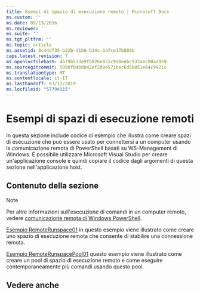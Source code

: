 ```yaml
---
title: Esempi di spazio di esecuzione remoto | Microsoft Docs
ms.custom: ''
ms.date: 09/13/2016
ms.reviewer: ''
ms.suite: ''
ms.tgt_pltfrm: ''
ms.topic: article
ms.assetid: 8c44df35-b22b-41b0-b34c-ba7ce17b889b
caps.latest.revision: 7
ms.openlocfilehash: 4b79b533e9fb926e851c9d0eebc932aec80ad959
ms.sourcegitcommit: 5990f04b8042ef2d8e571bec6d5b051e64c9921c
ms.translationtype: MT
ms.contentlocale: it-IT
ms.lasthandoff: 03/12/2019
ms.locfileid: "57794315"
---
```

# <a name="remote-runspace-samples"></a>Esempi di spazi di esecuzione remoti

In questa sezione include codice di esempio che illustra come creare spazi di esecuzione che può essere usato per connettersi a un computer usando la comunicazione remota di PowerShell basati su WS-Management di Windows. È possibile utilizzare Microsoft Visual Studio per creare un'applicazione console e quindi copiare il codice dagli argomenti di questa sezione nell'applicazione host.

## <a name="in-this-section"></a>Contenuto della sezione

> [!NOTE]
> Per altre informazioni sull'esecuzione di comandi in un computer remoto, vedere [comunicazione remota di Windows PowerShell](https://msdn.microsoft.com/en-us/library/ee706563(v=vs.85).aspx).

 [Esempio RemoteRunspace01](./remoterunspace01-sample.md) in questo esempio viene illustrato come creare uno spazio di esecuzione remota che consente di stabilire una connessione remota.

 [Esempio RemoteRunspacePool01](./remoterunspacepool01-sample.md) questo esempio viene illustrato come creare un pool di spazio di esecuzione remoto e come eseguire contemporaneamente più comandi usando questo pool.

## <a name="see-also"></a>Vedere anche
